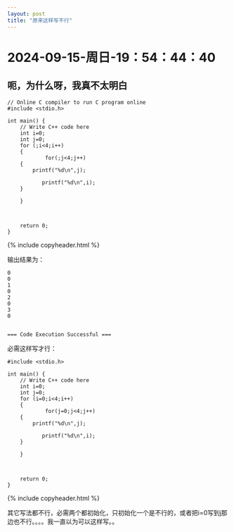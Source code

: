 ```yaml
--- 
layout: post 
title: "原来这样写不行" 
--- 
```

# 2024-09-15-周日-19：54：44：40 

## 呃，为什么呀，我真不太明白

```
// Online C compiler to run C program online
#include <stdio.h>

int main() {
    // Write C++ code here
    int i=0;
    int j=0;
    for (;i<4;i++)
    {
            for(;j<4;j++)
    {
        printf("%d\n",j);
        
           printf("%d\n",i);
    }
        
    }

    

    return 0;
}
```

{% include copyheader.html %}

输出结果为：

```
0
0
1
0
2
0
3
0


=== Code Execution Successful ===
```

必需这样写才行：

```
#include <stdio.h>

int main() {
    // Write C++ code here
    int i=0;
    int j=0;
    for (i=0;i<4;i++)
    {
            for(j=0;j<4;j++)
    {
        printf("%d\n",j);
        
           printf("%d\n",i);
    }
        
    }

    

    return 0;
}
```

{% include copyheader.html %}

其它写法都不行，必需两个都初始化，只初始化一个是不行的，或者把i=0写到j那边也不行。。。。我一直以为可以这样写。。